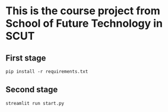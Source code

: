 # This is the course project from School of Future Technology in SCUT

## First stage
```
pip install -r requirements.txt
```

## Second stage
```
streamlit run start.py
```
